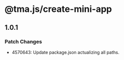 # @tma.js/create-mini-app

## 1.0.1

### Patch Changes

- 4570643: Update package.json actualizing all paths.
